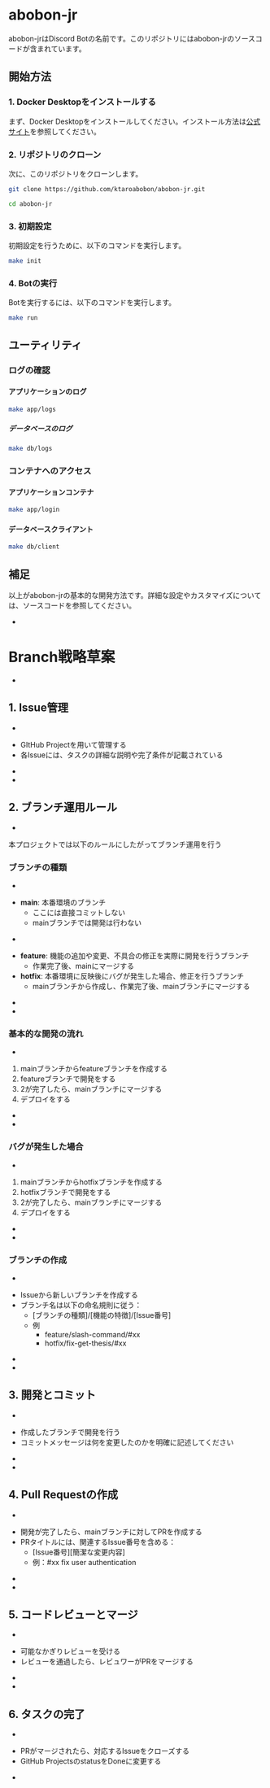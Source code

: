 # abobon-jr

abobon-jrはDiscord Botの名前です。このリポジトリにはabobon-jrのソースコードが含まれています。

## 開始方法

### 1. Docker Desktopをインストールする

まず、Docker Desktopをインストールしてください。インストール方法は[公式サイト](https://docs.docker.com/desktop/install/mac-install/)を参照してください。

### 2. リポジトリのクローン

次に、このリポジトリをクローンします。

```sh
git clone https://github.com/ktaroabobon/abobon-jr.git

cd abobon-jr
```


### 3. 初期設定

初期設定を行うために、以下のコマンドを実行します。
```sh
make init
```

### 4. Botの実行

Botを実行するには、以下のコマンドを実行します。

```sh
make run
```

## ユーティリティ
### ログの確認
#### アプリケーションのログ

```sh
make app/logs
```

##### データベースのログ

```sh
make db/logs
```

### コンテナへのアクセス

#### アプリケーションコンテナ

```sh
make app/login
```

#### データベースクライアント

```sh
make db/client
```

## 補足

以上がabobon-jrの基本的な開発方法です。詳細な設定やカスタマイズについては、ソースコードを参照してください。

+ 
# Branch戦略草案
+ 
## 1. Issue管理
+ 
- GItHub Projectを用いて管理する
- 各Issueには、タスクの詳細な説明や完了条件が記載されている
+ 
+ 
## 2. ブランチ運用ルール
+ 
本プロジェクトでは以下のルールにしたがってブランチ運用を行う
### ブランチの種類
+ 
- **main**: 本番環境のブランチ
    - ここには直接コミットしない
    - mainブランチでは開発は行わない
+ 
- **feature**: 機能の追加や変更、不具合の修正を実際に開発を行うブランチ
    - 作業完了後、mainにマージする
- **hotfix**: 本番環境に反映後にバグが発生した場合、修正を行うブランチ
    - mainブランチから作成し、作業完了後、mainブランチにマージする
+ 
+ 
### 基本的な開発の流れ
+ 
1. mainブランチからfeatureブランチを作成する
2. featureブランチで開発をする
3. 2が完了したら、mainブランチにマージする
4. デプロイをする
+ 
+ 
### バグが発生した場合
+ 
1. mainブランチからhotfixブランチを作成する
2. hotfixブランチで開発をする
3. 2が完了したら、mainブランチにマージする
4. デプロイをする
+ 
+ 
### ブランチの作成
+ 
- Issueから新しいブランチを作成する
- ブランチ名は以下の命名規則に従う：
    - [ブランチの種類]/[機能の特徴]/[Issue番号]
    - 例
        - feature/slash-command/#xx
        - hotfix/fix-get-thesis/#xx
+ 
+ 
## 3. 開発とコミット
+ 
- 作成したブランチで開発を行う
- コミットメッセージは何を変更したのかを明確に記述してください
+ 
+ 
## 4. Pull Requestの作成
+ 
- 開発が完了したら、mainブランチに対してPRを作成する
- PRタイトルには、関連するIssue番号を含める：
    - [Issue番号][簡潔な変更内容]
    - 例：#xx fix user authentication
+ 
+ 
## 5. コードレビューとマージ
+ 
- 可能なかぎりレビューを受ける
-  レビューを通過したら、レビュワーがPRをマージする
+ 
+ 
## 6. タスクの完了
+ 
- PRがマージされたら、対応するIssueをクローズする
- GitHub ProjectsのstatusをDoneに変更する
+ 